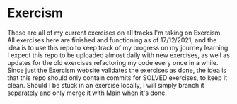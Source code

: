 # Exercism
 
 These are all of my current exercises on all tracks I'm taking on Exercism. All exercises here are finished and functioning as of 17/12/2021, and the idea is to use this repo to keep track of my progress on my journey learning. I expect this repo to be uploaded almost daily with new exercises, as well as updates for the old exercises refactoring my code every once in a while. 
 Since just the Exercism website validates the exercises as done, the idea is that this repo should only contain commits for SOLVED exercises, to keep it clean. Should I be stuck in an exercise locally, I will simply branch it separately and only merge it with Main when it's done. 
 
